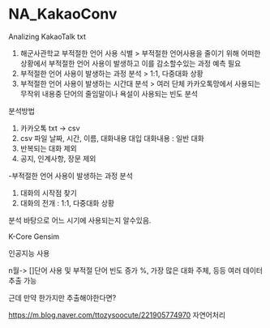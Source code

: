 # NA_KakaoConv
Analizing KakaoTalk txt 
1. 해군사관학교 부적절한 언어 사용 식별 > 부적절한 언어사용을 줄이기 위해 어떠한 상황에서 부적절한 언어 사용이 발생하고 이를 감소할수있는 과정 예측 필요
2. 부적절한 언어 사용이 발생하는 과정 분석 > 1:1, 다중대화 상황
3. 부적절한 언어 사용이 발생하는 시간대 분석 > 여러 단체 카카오톡망에서 사용되는 무작위 내용중 단어의 줄임말이나 욕설이 사용되는 빈도 분석


분석방법
1. 카카오톡 txt -> csv
2. csv 파일 날짜, 시간, 이름, 대화내용 대입
대화내용 : 일반 대화
1. 반복되는 대화 제외
2. 공지, 인계사항, 장문 제외

-부적절한 언어 사용이 발생하는 과정 분석
1. 대화의 시작점 찾기
2. 대화의 전개 :  1:1, 다중대화 상황


분석 바탕으로 어느 시기에 사용되는지 알수있음.

K-Core
Gensim

인공지능 사용

n월-> []단어 사용 및 부적절 단어 빈도 증가 %, 가장 많은 대화 주체, 등등 여러 데이터 추출 가능

근데 만약 한가지만 추출해야한다면?


https://m.blog.naver.com/ttozysoocute/221905774970
자연어처리 

